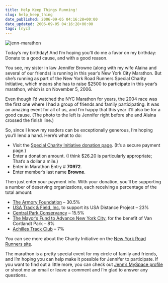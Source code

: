 ```yaml
---
title: Help Keep Things Running!
slug: help_keep_thing
date_published: 2006-09-05 04:16:28+00:00
date_updated: 2006-09-05 04:16:28+00:00
tags: [nyc]
---
```


![jenn-marathon](https://cdn.glitch.global/71e5579f-aba0-499a-b200-01549a2a80ce/marathon-finishing.jpg?v=1730096229240) 

Today’s my birthday! And I’m hoping you’ll do me a favor on my birthday: Donate to a good cause, and with a good reason.

You see, my sister in law Jennifer Browne (along with my wife Alaina and several of our friends) is running in this year’s New York City Marathon. But she’s running as part of the New York Road Runners Special Charity Initiative, which means she has to raise $2500 to participate in this year’s marathon, which is on November 5, 2006.

Even though I’d watched the NYC Marathon for years, the 2004 race was the first one where I had a group of friends and family participating. It was an amazing event for all of us, and I’m happy that this year it’ll also be for a good cause. (The photo to the left is Jennifer right before she and Alaina crossed the finish line.)

So, since I know my readers can be exceptionally generous, I’m hoping you’ll lend a hand. Here’s what to do:

- Visit the [Special Charity Initiative donation page](https://www.nyrrc.org/cgi-bin/start.cgi/mar-programs/rdsp/donations/donations.htm?FORM.NYCM.Ent.Num). (It’s a secure payment page.)
- Enter a donation amount. (I think $26.20 is particularly appropriate; That’s a dollar a mile.)
- Enter in Marathon Entry # **70972**.
- Enter member’s last name **Browne**.

Then just enter your payment info. With your donation, you’ll be supporting a number of deserving organizations, each receiving a percentage of the total amount:
- [The Armory Foundation](http://www.armorynyc.org/) – 30.5%
- [USA Track & Field, Inc.](http://www.usatf.org/) to support its USA Distance Project – 23%
- [Central Park Conservancy](http://www.centralparknyc.org/) – 15.5%
- [The Mayor’s Fund to Advance New York City](http://www.nyc.gov/html/fund/html/home/home.shtml), for the benefit of Van Cortlandt Park – 8%
- [Achilles Track Club](http://www.achillestrackclub.org/) – 7%

You can see more about the Charity Initiative on the [New York Road Runners site](http://www.ingnycmarathon.org/about/special_entry.php).

The marathon is a pretty special event for my circle of family and friends, and I’m hoping you can help make it possible for Jennifer to participate. If you want to find out a little more, you can check out [Jenn’s MySpace profile](http://profile.myspace.com/index.cfm?fuseaction=user.viewprofile&amp;friendid=66229250&amp;MyToken=f0f5548c-ea45-4e78-9f06-0076c721b728) or shoot me an email or leave a comment and I’m glad to answer any questions.
